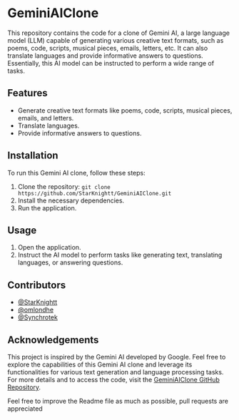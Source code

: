 # GeminiAIClone

This repository contains the code for a clone of Gemini AI, a large language model (LLM) capable of generating various creative text formats, such as poems, code, scripts, musical pieces, emails, letters, etc. It can also translate languages and provide informative answers to questions. Essentially, this AI model can be instructed to perform a wide range of tasks.

## Features

- Generate creative text formats like poems, code, scripts, musical pieces, emails, and letters.
- Translate languages.
- Provide informative answers to questions.

## Installation

To run this Gemini AI clone, follow these steps:

1. Clone the repository: `git clone https://github.com/StarKnightt/GeminiAIClone.git`
2. Install the necessary dependencies.
3. Run the application.

## Usage

1. Open the application.
2. Instruct the AI model to perform tasks like generating text, translating languages, or answering questions.

## Contributors

- [@StarKnightt](https://github.com/StarKnightt)
- [@omlondhe](https://github.com/omlondhe)
- [@Synchrotek](https://github.com/Synchrotek)

## Acknowledgements

This project is inspired by the Gemini AI developed by Google. Feel free to explore the capabilities of this Gemini AI clone and leverage its functionalities for various text generation and language processing tasks. For more details and to access the code, visit the [GeminiAIClone GitHub Repository](https://github.com/StarKnightt/GeminiAIClone).

Feel free to improve the Readme file as much as possible, pull requests are appreciated
